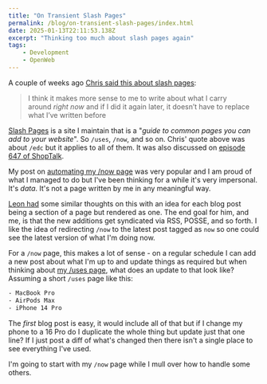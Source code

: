 ```yaml
---
title: "On Transient Slash Pages"
permalink: /blog/on-transient-slash-pages/index.html
date: 2025-01-13T22:11:53.138Z
excerpt: "Thinking too much about slash pages again"
tags:
    - Development
    - OpenWeb
---
```


A couple of weeks ago [Chris said this about slash pages](https://chriscoyier.net/2025/01/04/slash-pages/):

> I think it makes more sense to me to write about what I carry around _right now_ and if I did it again later, it doesn’t have to replace what I’ve written before

[Slash Pages](https://slashpages.net) is a site I maintain that is a "_guide to common pages you can add to your website_". So `/uses`, `/now`, and so on. Chris' quote above was about `/edc` but it applies to all of them. It was also discussed on [episode 647 of ShopTalk](https://shoptalkshow.com/647/).

My post on [automating my /now page](https://rknight.me/blog/automating-my-now-page/) was very popular and I am proud of what I managed to do but I've been thinking for a while it's very impersonal. It's _data_. It's not a page written by me in any meaningful way.

[Leon had](https://lmika.org/2025/01/14/on-slash-pages-verses-blog.html) some similar thoughts on this with an idea for each blog post being a section of a page but rendered as one. The end goal for him, and me, is that the new additions get syndicated via RSS, POSSE, and so forth. I like the idea of redirecting `/now` to the latest post tagged as `now` so one could see the latest version of what I'm doing now.

For a `/now` page, this makes a lot of sense - on a regular schedule I can add a new post about what I'm up to and update things as required but when thinking about [my /uses page](/uses), what does an update to that look like? Assuming a short `/uses` page like this:

```txt
- MacBook Pro
- AirPods Max
- iPhone 14 Pro
```

The _first_ blog post is easy, it would include all of that but if I change my phone to a 16 Pro do I duplicate the whole thing but update just that one line? If I just post a diff of what's changed then there isn't a single place to see everything I've used. 

I'm going to start with my `/now` page while I mull over how to handle some others.

